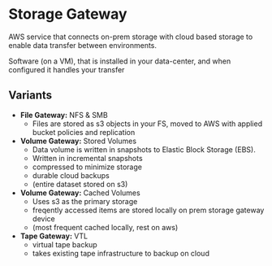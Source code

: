 # Storage Gateway

AWS service that connects on-prem storage with cloud based storage to enable data transfer between environments.

Software (on a VM), that is installed in your data-center, and when configured it handles your transfer

## Variants

- **File Gateway:** NFS & SMB
    - Files are stored as s3 objects in your FS, moved to AWS with applied bucket policies and replication
- **Volume Gateway:** Stored Volumes
    - Data volume is written in snapshots to Elastic Block Storage (EBS).  
    - Written in incremental snapshots
    - compressed to minimize storage
    - durable cloud backups
    - (entire dataset stored on s3)
- **Volume Gateway:** Cached Volumes
    - Uses s3 as the primary storage
    - freqently accessed items are stored locally on prem storage gateway device
    - (most frequent cached locally, rest on aws)
- **Tape Gateway:** VTL
    - virtual tape backup
    - takes existing tape infrastructure to backup on cloud
